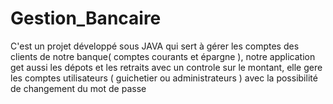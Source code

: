 # Gestion_Bancaire
C'est un projet développé sous JAVA qui sert à gérer les comptes des clients de notre banque( comptes courants et épargne ), notre application get aussi les dépots et les retraits avec un controle sur le montant, elle gere les comptes utilisateurs ( guichetier ou administrateurs ) avec la possibilité de changement du mot de passe
